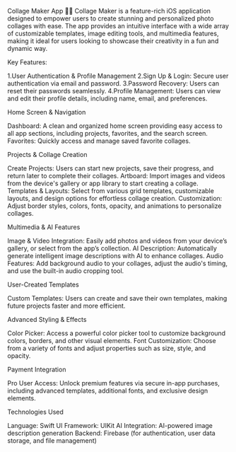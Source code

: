 Collage Maker App 🎨📸
Collage Maker is a feature-rich iOS application designed to empower users to create stunning and personalized photo collages with ease. The app provides an intuitive interface with a wide array of customizable templates, image editing tools, and multimedia features, making it ideal for users looking to showcase their creativity in a fun and dynamic way.

Key Features:

1.User Authentication & Profile Management
2.Sign Up & Login: Secure user authentication via email and password.
3.Password Recovery: Users can reset their passwords seamlessly.
4.Profile Management: Users can view and edit their profile details, including name, email, and preferences.

Home Screen & Navigation

Dashboard: A clean and organized home screen providing easy access to all app sections, including projects, favorites, and the search screen.
Favorites: Quickly access and manage saved favorite collages.

Projects & Collage Creation

Create Projects: Users can start new projects, save their progress, and return later to complete their collages.
Artboard: Import images and videos from the device's gallery or app library to start creating a collage.
Templates & Layouts: Select from various grid templates, customizable layouts, and design options for effortless collage creation.
Customization: Adjust border styles, colors, fonts, opacity, and animations to personalize collages.

Multimedia & AI Features

Image & Video Integration: Easily add photos and videos from your device’s gallery, or select from the app’s collection.
AI Description: Automatically generate intelligent image descriptions with AI to enhance collages.
Audio Features: Add background audio to your collages, adjust the audio's timing, and use the built-in audio cropping tool.

User-Created Templates

Custom Templates: Users can create and save their own templates, making future projects faster and more efficient.

Advanced Styling & Effects

Color Picker: Access a powerful color picker tool to customize background colors, borders, and other visual elements.
Font Customization: Choose from a variety of fonts and adjust properties such as size, style, and opacity.

Payment Integration

Pro User Access: Unlock premium features via secure in-app purchases, including advanced templates, additional fonts, and exclusive design elements.

Technologies Used

Language: Swift
UI Framework: UIKit
AI Integration: AI-powered image description generation
Backend: Firebase (for authentication, user data storage, and file management)
